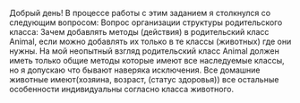 Добрый день! В процессе работы с этим заданием я столкнулся со следующим вопросом:
Вопрос организации структуры родительского класса:
Зачем добавлять методы (действия) в родительский класс Animal, если можно добавлять их только в те классы (животных) где они нужны.
На мой неопытный взгляд родительский класс Animal должен иметь только общие методы которые имеют все наследуемые классы, но я допускаю что бывают
наверяка исключения. Все домашние животные имеют(хозяина, возраст, (статус здоровья)) все остальные особенности индивидуальны согласно класса животного.
